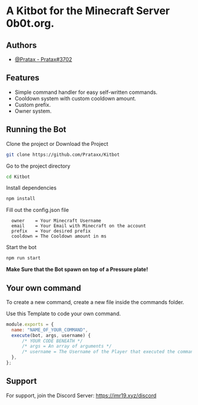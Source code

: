 
# A Kitbot for the Minecraft Server 0b0t.org.


## Authors

- [@Pratax - Pratax#3702](https://www.github.com/Prataxx)


## Features

- Simple command handler for easy self-written commands.
- Cooldown system with custom cooldown amount.
- Custom prefix.
- Owner system.


## Running the Bot

Clone the project or Download the Project

```bash
git clone https://github.com/Prataxx/Kitbot
```

Go to the project directory

```bash
cd Kitbot
```

Install dependencies

```bash
npm install
```

Fill out the config.json file
```
  owner    = Your Minecraft Username
  email    = Your Email with Minecraft on the account
  prefix   = Your desired prefix
  cooldown = The Cooldown amount in ms
```

Start the bot

```bash
npm run start
```

**Make Sure that the Bot spawn on top of a Pressure plate!**


## Your own command

To create a new command, create a new file inside the commands folder.

Use this Template to code your own command.
```javascript
module.exports = {
  name: "NAME_OF_YOUR_COMMAND",
  execute(bot, args, username) {
      /* YOUR CODE BENEATH */
      /* args = An array of arguments */
      /* username = The Username of the Player that executed the command */
  },
};
```


## Support

For support, join the Discord Server: https://imr19.xyz/discord

